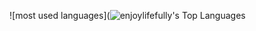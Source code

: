 ![most used languages](![enjoylifefully's Top Languages](https://github-readme-stats.vercel.app/api/top-langs/?username=enjoyifefully&theme=tokyonight&show_icons=true&hide_border=true&layout=compact)
